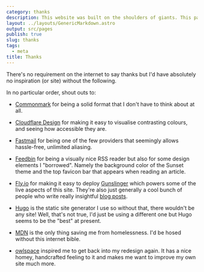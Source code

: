 ```yaml
---
category: thanks
description: This website was built on the shoulders of giants. This page names a number of them.
layout: ../layouts/GenericMarkdown.astro
output: src/pages
publish: true
slug: thanks
tags:
  - meta
title: Thanks
---
```

There's no requirement on the internet to say thanks but I'd have absolutely no inspiration (or site) without the following.

In no particular order, shout outs to:

- [Commonmark](https://commonmark.org) for being a solid format that I don't have to think about at all.

- [Cloudflare Design](https://cloudflare.design/color) for making it easy to visualise contrasting colours, and seeing how accessible they are.

- [Fastmail](https://fastmail.com) for being one of the few providers that seemingly allows hassle-free, unlimited aliasing.

- [Feedbin](https://feedbin.com) for being a visually nice RSS reader but also for some design elements I "borrowed". Namely the background color of the Sunset theme and the top favicon bar that appears when reading an article.

- [Fly.io](https://fly.io) for making it easy to deploy [Gunslinger](https://github.com/marcus-crane/gunslinger) which powers some of the live aspects of this site. They're also just generally a cool bunch of people who write really insightful [blog posts](https://fly.io/blog/).

- [Hugo](https://gohugo.io) is the static site generator I use so without that, there wouldn't be any site! Well, that's not true, I'd just be using a different one but Hugo seems to be the "best" at present.

- [MDN](https://developer.mozilla.org/en-US/) is the only thing saving me from homelessness. I'd be hosed without this internet bible.

- [owlspace](https://archive.is/kD83O) inspired me to get back into my redesign again. It has a nice homey, handcrafted feeling to it and makes me want to improve my own site much more.
